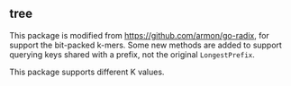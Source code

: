 ## tree

This package is modified from https://github.com/armon/go-radix, for support the bit-packed k-mers.
Some new methods are added to support querying keys shared with a prefix, not the original `LongestPrefix`.

This package supports different K values.
